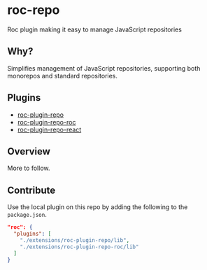 # roc-repo

Roc plugin making it easy to manage JavaScript repositories

## Why?

Simplifies management of JavaScript repositories, supporting both monorepos and standard repositories.

## Plugins

- [roc-plugin-repo](/extensions/roc-plugin-repo)
- [roc-plugin-repo-roc](/extensions/roc-plugin-repo-roc)
- [roc-plugin-repo-react](/extensions/roc-plugin-repo-react)

## Overview

More to follow.

## Contribute

Use the local plugin on this repo by adding the following to the `package.json`.

```json
"roc": {
  "plugins": [
    "./extensions/roc-plugin-repo/lib",
    "./extensions/roc-plugin-repo-roc/lib"
  ]
}
```
